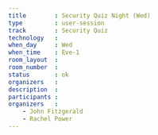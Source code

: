 ```yaml
---
title        : Security Quiz Night (Wed)
type         : user-session
track        : Security Quiz
technology   :
when_day     : Wed
when_time    : Eve-1
room_layout  :
room_number  :
status       : ok
organizers   :
description  :
participants :
organizers   :
    - John Fitzgerald
    - Rachel Power
---
```



